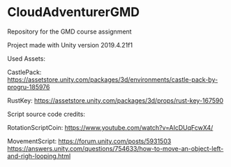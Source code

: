 # CloudAdventurerGMD
Repository for the GMD course assignment

Project made with Unity version 2019.4.21f1

Used Assets:

CastlePack: 
https://assetstore.unity.com/packages/3d/environments/castle-pack-by-progru-185976

RustKey: 
https://assetstore.unity.com/packages/3d/props/rust-key-167590

Script source code credits:

RotationScriptCoin: 
https://www.youtube.com/watch?v=AIcDUqFcwX4/

MovementScript: 
https://forum.unity.com/posts/5931503
https://answers.unity.com/questions/754633/how-to-move-an-object-left-and-righ-looping.html